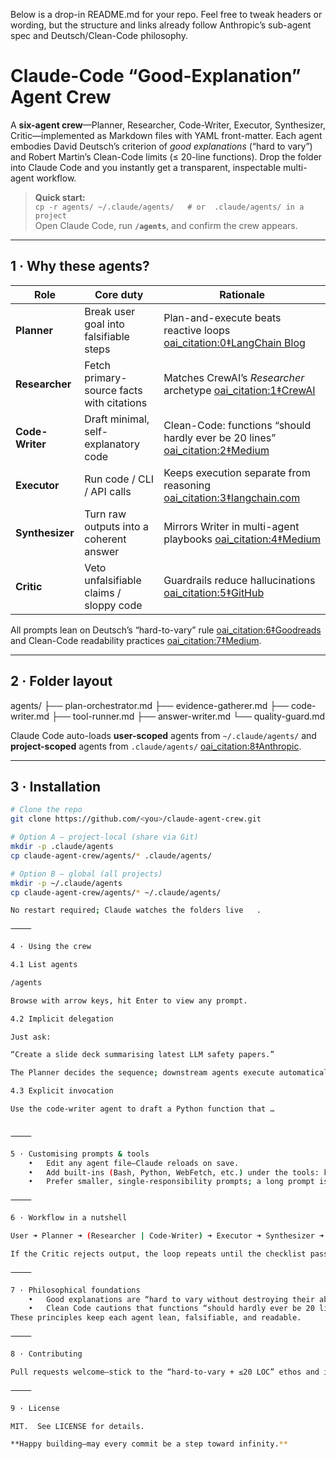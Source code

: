 Below is a drop-in README.md for your repo.
Feel free to tweak headers or wording, but the structure and links already follow Anthropic’s sub-agent spec and Deutsch/Clean-Code philosophy.

# Claude-Code “Good-Explanation” Agent Crew

A **six-agent crew**—Planner, Researcher, Code-Writer, Executor, Synthesizer, Critic—implemented as Markdown files with YAML front-matter.  Each agent embodies David Deutsch’s criterion of *good explanations* (“hard to vary”) and Robert Martin’s Clean-Code limits (≤ 20-line functions).  Drop the folder into Claude Code and you instantly get a transparent, inspectable multi-agent workflow.  

> **Quick start:**  
> `cp -r agents/ ~/.claude/agents/   # or  .claude/agents/ in a project`  
> Open Claude Code, run **`/agents`**, and confirm the crew appears.  

---

## 1 · Why these agents?

| Role | Core duty | Rationale |
| ---- | --------- | --------- |
| **Planner** | Break user goal into falsifiable steps | Plan-and-execute beats reactive loops  [oai_citation:0‡LangChain Blog](https://blog.langchain.com/planning-agents/?utm_source=chatgpt.com) |
| **Researcher** | Fetch primary-source facts with citations | Matches CrewAI’s *Researcher* archetype  [oai_citation:1‡CrewAI](https://docs.crewai.com/concepts/agents?utm_source=chatgpt.com) |
| **Code-Writer** | Draft minimal, self-explanatory code | Clean-Code: functions “should hardly ever be 20 lines”  [oai_citation:2‡Medium](https://medium.com/%40j.munguia/lessons-from-clean-code-c8514d30b175?utm_source=chatgpt.com) |
| **Executor** | Run code / CLI / API calls | Keeps execution separate from reasoning  [oai_citation:3‡langchain.com](https://www.langchain.com/agents?utm_source=chatgpt.com) |
| **Synthesizer** | Turn raw outputs into a coherent answer | Mirrors Writer in multi-agent playbooks  [oai_citation:4‡Medium](https://medium.com/%40harshav.vanukuri/a-complete-guide-to-crew-ai-and-agentic-frameworks-unleashing-the-power-of-autonomous-ai-crews-9911f39110f5?utm_source=chatgpt.com) |
| **Critic** | Veto unfalsifiable claims / sloppy code | Guardrails reduce hallucinations  [oai_citation:5‡GitHub](https://github.com/microsoft/autogen/discussions/5356?utm_source=chatgpt.com) |

All prompts lean on Deutsch’s “hard-to-vary” rule  [oai_citation:6‡Goodreads](https://www.goodreads.com/quotes/11783233-we-do-so-by-seeking-good-explanations-explanations-that?utm_source=chatgpt.com) and Clean-Code readability practices  [oai_citation:7‡Medium](https://medium.com/%40diego.coder/clean-code-pocket-manual-2e6035bb4e55?utm_source=chatgpt.com).

---

## 2 · Folder layout

agents/
├── plan-orchestrator.md
├── evidence-gatherer.md
├── code-writer.md
├── tool-runner.md
├── answer-writer.md
└── quality-guard.md

Claude Code auto-loads **user-scoped** agents from `~/.claude/agents/` and **project-scoped** agents from `.claude/agents/`  [oai_citation:8‡Anthropic](https://docs.anthropic.com/en/docs/claude-code/settings?utm_source=chatgpt.com).

---

## 3 · Installation

```bash
# Clone the repo
git clone https://github.com/<you>/claude-agent-crew.git

# Option A – project-local (share via Git)
mkdir -p .claude/agents
cp claude-agent-crew/agents/* .claude/agents/

# Option B – global (all projects)
mkdir -p ~/.claude/agents
cp claude-agent-crew/agents/* ~/.claude/agents/

No restart required; Claude watches the folders live  ￼.

⸻

4 · Using the crew

4.1 List agents

/agents

Browse with arrow keys, hit Enter to view any prompt.

4.2 Implicit delegation

Just ask:

“Create a slide deck summarising latest LLM safety papers.”

The Planner decides the sequence; downstream agents execute automatically  ￼.

4.3 Explicit invocation

Use the code-writer agent to draft a Python function that …


⸻

5 · Customising prompts & tools
	•	Edit any agent file—Claude reloads on save.
	•	Add built-ins (Bash, Python, WebFetch, etc.) under the tools: key  ￼.
	•	Prefer smaller, single-responsibility prompts; a long prompt is easy to vary and thus a bad explanation  ￼.

⸻

6 · Workflow in a nutshell

User ➜ Planner ➜ (Researcher | Code-Writer) ➜ Executor ➜ Synthesizer ➜ Critic ➜ User

If the Critic rejects output, the loop repeats until the checklist passes.

⸻

7 · Philosophical foundations
	•	Good explanations are “hard to vary without destroying their ability to explain” —David Deutsch  ￼.
	•	Clean Code cautions that functions “should hardly ever be 20 lines long” —Robert C. Martin  ￼.
These principles keep each agent lean, falsifiable, and readable.

⸻

8 · Contributing

Pull requests welcome—stick to the “hard-to-vary + ≤20 LOC” ethos and include at least one citation for any factual claim.

⸻

9 · License

MIT.  See LICENSE for details.

**Happy building—may every commit be a step toward infinity.**
